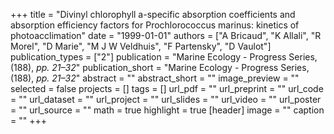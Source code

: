 +++
title = "Divinyl chlorophyll a-specific absorption coefficients and absorption efficiency factors for Prochlorococcus marinus: kinetics of photoacclimation"
date = "1999-01-01"
authors = ["A Bricaud", "K Allali", "R Morel", "D Marie", "M J W Veldhuis", "F Partensky", "D Vaulot"]
publication_types = ["2"]
publication = "Marine Ecology - Progress Series, (188), _pp. 21–32_"
publication_short = "Marine Ecology - Progress Series, (188), _pp. 21–32_"
abstract = ""
abstract_short = ""
image_preview = ""
selected = false
projects = []
tags = []
url_pdf = ""
url_preprint = ""
url_code = ""
url_dataset = ""
url_project = ""
url_slides = ""
url_video = ""
url_poster = ""
url_source = ""
math = true
highlight = true
[header]
image = ""
caption = ""
+++
